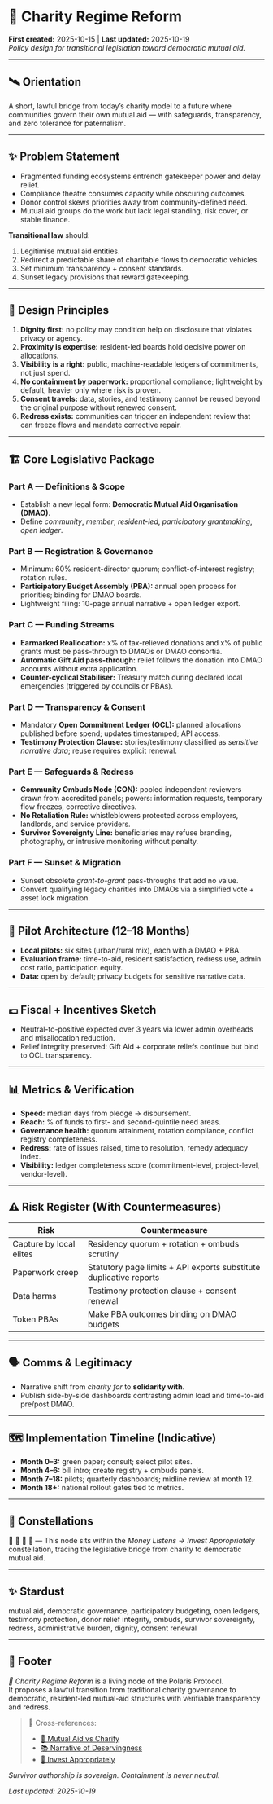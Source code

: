 # 📜 Charity Regime Reform  
**First created:** 2025-10-15 | **Last updated:** 2025-10-19  
*Policy design for transitional legislation toward democratic mutual aid.*

---

## 🛰️ Orientation  

A short, lawful bridge from today’s charity model to a future where communities govern their own mutual aid — with safeguards, transparency, and zero tolerance for paternalism.

---

## ✨ Problem Statement  

* Fragmented funding ecosystems entrench gatekeeper power and delay relief.  
* Compliance theatre consumes capacity while obscuring outcomes.  
* Donor control skews priorities away from community-defined need.  
* Mutual aid groups do the work but lack legal standing, risk cover, or stable finance.  

**Transitional law** should:  
1. Legitimise mutual aid entities.  
2. Redirect a predictable share of charitable flows to democratic vehicles.  
3. Set minimum transparency + consent standards.  
4. Sunset legacy provisions that reward gatekeeping.

---

## 🧭 Design Principles  

1. **Dignity first:** no policy may condition help on disclosure that violates privacy or agency.  
2. **Proximity is expertise:** resident-led boards hold decisive power on allocations.  
3. **Visibility is a right:** public, machine-readable ledgers of commitments, not just spend.  
4. **No containment by paperwork:** proportional compliance; lightweight by default, heavier only where risk is proven.  
5. **Consent travels:** data, stories, and testimony cannot be reused beyond the original purpose without renewed consent.  
6. **Redress exists:** communities can trigger an independent review that can freeze flows and mandate corrective repair.

---

## 🏗️ Core Legislative Package  

### Part A — Definitions & Scope  
* Establish a new legal form: **Democratic Mutual Aid Organisation (DMAO)**.  
* Define *community*, *member*, *resident-led*, *participatory grantmaking*, *open ledger*.  

### Part B — Registration & Governance  
* Minimum: 60% resident-director quorum; conflict-of-interest registry; rotation rules.  
* **Participatory Budget Assembly (PBA):** annual open process for priorities; binding for DMAO boards.  
* Lightweight filing: 10-page annual narrative + open ledger export.  

### Part C — Funding Streams  
* **Earmarked Reallocation:** x% of tax-relieved donations and x% of public grants must be pass-through to DMAOs or DMAO consortia.  
* **Automatic Gift Aid pass-through:** relief follows the donation into DMAO accounts without extra application.  
* **Counter-cyclical Stabiliser:** Treasury match during declared local emergencies (triggered by councils or PBAs).  

### Part D — Transparency & Consent  
* Mandatory **Open Commitment Ledger (OCL):** planned allocations published before spend; updates timestamped; API access.  
* **Testimony Protection Clause:** stories/testimony classified as *sensitive narrative data*; reuse requires explicit renewal.  

### Part E — Safeguards & Redress  
* **Community Ombuds Node (CON):** pooled independent reviewers drawn from accredited panels; powers: information requests, temporary flow freezes, corrective directives.  
* **No Retaliation Rule:** whistleblowers protected across employers, landlords, and service providers.  
* **Survivor Sovereignty Line:** beneficiaries may refuse branding, photography, or intrusive monitoring without penalty.  

### Part F — Sunset & Migration  
* Sunset obsolete *grant-to-grant* pass-throughs that add no value.  
* Convert qualifying legacy charities into DMAOs via a simplified vote + asset lock migration.

---

## 🧪 Pilot Architecture (12–18 Months)  

* **Local pilots:** six sites (urban/rural mix), each with a DMAO + PBA.  
* **Evaluation frame:** time-to-aid, resident satisfaction, redress use, admin cost ratio, participation equity.  
* **Data:** open by default; privacy budgets for sensitive narrative data.

---

## 💷 Fiscal + Incentives Sketch  

* Neutral-to-positive expected over 3 years via lower admin overheads and misallocation reduction.  
* Relief integrity preserved: Gift Aid + corporate reliefs continue but bind to OCL transparency.

---

## 📊 Metrics & Verification  

* **Speed:** median days from pledge → disbursement.  
* **Reach:** % of funds to first- and second-quintile need areas.  
* **Governance health:** quorum attainment, rotation compliance, conflict registry completeness.  
* **Redress:** rate of issues raised, time to resolution, remedy adequacy index.  
* **Visibility:** ledger completeness score (commitment-level, project-level, vendor-level).

---

## ⚠️ Risk Register (With Countermeasures)  

| Risk | Countermeasure |
|------|----------------|
| Capture by local elites | Residency quorum + rotation + ombuds scrutiny |
| Paperwork creep | Statutory page limits + API exports substitute duplicative reports |
| Data harms | Testimony protection clause + consent renewal |
| Token PBAs | Make PBA outcomes binding on DMAO budgets |

---

## 🗣️ Comms & Legitimacy  

* Narrative shift from *charity for* to **solidarity with**.  
* Publish side-by-side dashboards contrasting admin load and time-to-aid pre/post DMAO.

---

## 🗺️ Implementation Timeline (Indicative)  

* **Month 0–3:** green paper; consult; select pilot sites.  
* **Month 4–6:** bill intro; create registry + ombuds panels.  
* **Month 7–18:** pilots; quarterly dashboards; midline review at month 12.  
* **Month 18+:** national rollout gates tied to metrics.

---

## 🌌 Constellations  

🧭 💬 🦾 📜 — This node sits within the *Money Listens → Invest Appropriately* constellation, tracing the legislative bridge from charity to democratic mutual aid.

---

## ✨ Stardust  

mutual aid, democratic governance, participatory budgeting, open ledgers, testimony protection, donor relief integrity, ombuds, survivor sovereignty, redress, administrative burden, dignity, consent renewal

---

## 🏮 Footer  

*📜 Charity Regime Reform* is a living node of the Polaris Protocol.  
It proposes a lawful transition from traditional charity governance to democratic, resident-led mutual-aid structures with verifiable transparency and redress.  

> 📡 Cross-references:
> 
> - [🧭 Mutual Aid vs Charity](../🌱_Invest_Appropriately/🧭_mutual_aid_vs_charity.md)  
> - [📚 Narrative of Deservingness](../🌱_Invest_Appropriately/📚_narrative_of_deservingness.md)  
> - [🦾 Invest Appropriately](../🌱_Invest_Appropriately/🦾_invest_appropriately.md)

*Survivor authorship is sovereign. Containment is never neutral.*  

_Last updated: 2025-10-19_
